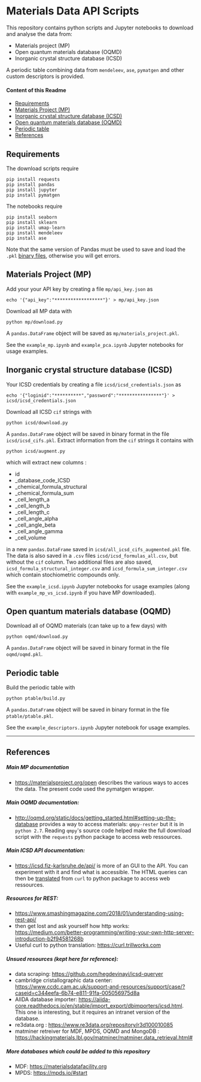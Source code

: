 # Materials Data API Scripts

This repository contains python scripts and Jupyter notebooks to download and analyse the data from:
- Materials project (MP)
- Open quantum materials database (OQMD)
- Inorganic crystal structure database (ICSD)

A periodic table combining data from `mendeleev`, `ase`, `pymatgen` and other custom descriptors is provided.

#### Content of this Readme
- [Requirements](#requirements)  
- [Materials Project (MP)](#materials-project-mp)
- [Inorganic crystal structure database (ICSD)](#inorganic-crystal-structure-database-icsd)  
- [Open quantum materials database (OQMD)](#open-quantum-materials-database-oqmd)
- [Periodic table](#periodic-table)
- [References](#references)  

## Requirements

The download scripts require

    pip install requests
    pip install pandas
    pip install jupyter
    pip install pymatgen

The notebooks require

    pip install seaborn
    pip install sklearn
    pip install umap-learn
    pip install mendeleev
    pip install ase

Note that the same version of Pandas must be used to save and load the `.pkl` [binary files](https://docs.python.org/3/library/pickle.html), otherwise you will get errors.

## Materials Project (MP)
Add your your API key by creating a file `mp/api_key.json` as

    echo '{"api_key":"******************"}' > mp/api_key.json

Download all MP data with

    python mp/download.py

A `pandas.DataFrame` object will be saved as `mp/materials_project.pkl`.

See the `example_mp.ipynb` and `example_pca.ipynb` Jupyter notebooks for usage examples.


## Inorganic crystal structure database (ICSD)
Your ICSD credentials by creating a file `icsd/icsd_credentials.json` as

    echo '{"loginid":"**********","password":"****************"}' > icsd/icsd_credentials.json

Download all ICSD `cif` strings with

    python icsd/download.py

A `pandas.DataFrame` object will be saved in binary format in the file `icsd/icsd_cifs.pkl`. Extract information from the `cif` strings it contains with

    python icsd/augment.py

which will extract new columns :

- id
- _database_code_ICSD
- _chemical_formula_structural
- _chemical_formula_sum
- _cell_length_a
- _cell_length_b
- _cell_length_c
- _cell_angle_alpha
- _cell_angle_beta
- _cell_angle_gamma
- _cell_volume

in a new `pandas.DataFrame` saved in `icsd/all_icsd_cifs_augmented.pkl` file. The data is also saved in a `.csv` files `icsd/icsd_formulas_all.csv`, but without the `cif` column. Two additional files are also saved, `icsd_formula_structural_integer.csv` and `icsd_formula_sum_integer.csv` which contain stochiometric compounds only.

See the `example_icsd.ipynb` Jupyter notebooks for usage examples (along with `example_mp_vs_icsd.ipynb` if you have MP downloaded).


## Open quantum materials database (OQMD)

Download all of OQMD materials (can take up to a few days) with

    python oqmd/download.py

A `pandas.DataFrame` object will be saved in binary format in the file `oqmd/oqmd.pkl`.


## Periodic table

Build the periodic table with

    python ptable/build.py

A `pandas.DataFrame` object will be saved in binary format in the file `ptable/ptable.pkl`.

See the `example_descriptors.ipynb` Jupyter notebook for usage examples.

---
## References
##### Main MP documentation
- https://materialsproject.org/open describes the various ways to acces the data. The present code used the pymatgen wrapper.
##### Main OQMD documentation:
- http://oqmd.org/static/docs/getting_started.html#setting-up-the-database provides a way to access materials: `qmpy-rester` but it is in `python 2.7`. Reading `qmpy`'s source code helped make the full download script with the `requests` python package to access web ressources.
##### Main ICSD API documentation:
- https://icsd.fiz-karlsruhe.de/api/ is more of an GUI to the API. You can experiment with it and find what is accessible. The HTML queries can then be [translated](https://curl.trillworks.com) from `curl` to python package to access web ressources.
##### Resources for REST:
- https://www.smashingmagazine.com/2018/01/understanding-using-rest-api/
- then get lost and ask yourself how http works: https://medium.com/better-programming/writing-your-own-http-server-introduction-b2f94581268b
- Useful curl to python translation: https://curl.trillworks.com
##### Unsued resources (kept here for reference):
- data scraping: https://github.com/hegdevinayi/icsd-queryer
- cambridge cristallographic data center: https://www.ccdc.cam.ac.uk/support-and-resources/support/case/?caseid=c344eefa-6b74-e811-91fa-005056975d8a
- AIIDA database importer: https://aiida-core.readthedocs.io/en/stable/import_export/dbimporters/icsd.html. This one is interesting, but it requires an intranet version of the database.
- re3data.org : https://www.re3data.org/repository/r3d100010085
- matminer retreiver for MDF, MPDS, OQMD and MongoDB : https://hackingmaterials.lbl.gov/matminer/matminer.data_retrieval.html#
##### More databases which could be added to this repository
- MDF: https://materialsdatafacility.org
- MPDS: https://mpds.io/#start
